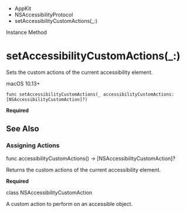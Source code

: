 

- AppKit
- NSAccessibilityProtocol
-  setAccessibilityCustomActions(\_:) 

Instance Method

# setAccessibilityCustomActions(\_:)

Sets the custom actions of the current accessibility element.

macOS 10.13+

``` source
func setAccessibilityCustomActions(_ accessibilityCustomActions: [NSAccessibilityCustomAction]?)
```

**Required**

## See Also

### Assigning Actions

func accessibilityCustomActions() -> [NSAccessibilityCustomAction]?

Returns the custom actions of the current accessibility element.

**Required**

class NSAccessibilityCustomAction

A custom action to perform on an accessible object.

